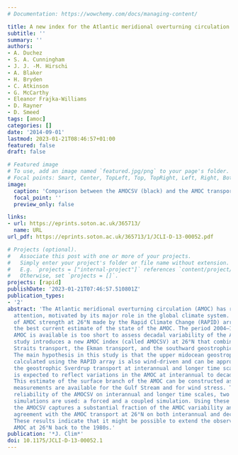 ```yaml
---
# Documentation: https://wowchemy.com/docs/managing-content/

title: A new index for the Atlantic meridional overturning circulation
subtitle: ''
summary: ''
authors:
- A. Duchez
- S. A. Cunningham
- J. J. -M. Hirschi
- A. Blaker
- H. Bryden
- C. Atkinson
- G. McCarthy
- Eleanor Frajka-Williams
- D. Rayner
- D. Smeed
tags: [amoc]
categories: []
date: '2014-09-01'
lastmod: 2023-01-21T08:46:57+01:00
featured: false
draft: false

# Featured image
# To use, add an image named `featured.jpg/png` to your page's folder.
# Focal points: Smart, Center, TopLeft, Top, TopRight, Left, Right, BottomLeft, Bottom, BottomRight.
image:
  caption: 'Comparison between the AMOCSV (black) and the AMOC transport (red), showing the (top) forced and (bottom) coupled simulations. The thick lines represent 10-yr smoothed data; the dashed lines represent 5-yr smoothed data. In the AMOCSV, the geostrophic Sverdrup transport is computed with a lag of −2 yr.'
  focal_point: ''
  preview_only: false

links:
- url: https://eprints.soton.ac.uk/365713/
  name: URL
url_pdf: https://eprints.soton.ac.uk/365713/1/JCLI-D-13-00052.pdf

# Projects (optional).
#   Associate this post with one or more of your projects.
#   Simply enter your project's folder or file name without extension.
#   E.g. `projects = ["internal-project"]` references `content/project/deep-learning/index.md`.
#   Otherwise, set `projects = []`.
projects: [rapid]
publishDate: '2023-01-21T07:46:57.510801Z'
publication_types:
- '2'
abstract: 'The Atlantic meridional overturning circulation (AMOC) has received considerable
  attention, motivated by its major role in the global climate system. Observations
  of AMOC strength at 26°N made by the Rapid Climate Change (RAPID) array provide
  the best current estimate of the state of the AMOC. The period 2004–11 when RAPID
  AMOC is available is too short to assess decadal variability of the AMOC. This modeling
  study introduces a new AMOC index (called AMOCSV) at 26°N that combines the Florida
  Straits transport, the Ekman transport, and the southward geostrophic Sverdrup transport.
  The main hypothesis in this study is that the upper midocean geostrophic transport
  calculated using the RAPID array is also wind-driven and can be approximated by
  the geostrophic Sverdrup transport at interannual and longer time scales. This index
  is expected to reflect variations in the AMOC at interannual to decadal time scales.
  This estimate of the surface branch of the AMOC can be constructed as long as reliable
  measurements are available for the Gulf Stream and for wind stress. To test the
  reliability of the AMOCSV on interannual and longer time scales, two different numerical
  simulations are used: a forced and a coupled simulation. Using these simulations
  the AMOCSV captures a substantial fraction of the AMOC variability and is in good
  agreement with the AMOC transport at 26°N on both interannual and decadal time scales.
  These results indicate that it might be possible to extend the observation-based
  AMOC at 26°N back to the 1980s.'
publication: '*J. Clim*'
doi: 10.1175/JCLI-D-13-00052.1
---
```

